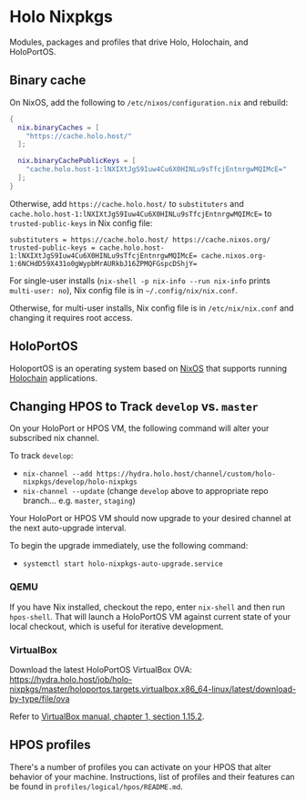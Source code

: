 # Holo Nixpkgs

Modules, packages and profiles that drive Holo, Holochain, and HoloPortOS.

## Binary cache

On NixOS, add the following to `/etc/nixos/configuration.nix` and rebuild:

```nix
{
  nix.binaryCaches = [
    "https://cache.holo.host/"
  ];

  nix.binaryCachePublicKeys = [
    "cache.holo.host-1:lNXIXtJgS9Iuw4Cu6X0HINLu9sTfcjEntnrgwMQIMcE="
  ];
}
```

Otherwise, add `https://cache.holo.host/` to `substituters` and
`cache.holo.host-1:lNXIXtJgS9Iuw4Cu6X0HINLu9sTfcjEntnrgwMQIMcE=` to
`trusted-public-keys` in Nix config file:

```
substituters = https://cache.holo.host/ https://cache.nixos.org/
trusted-public-keys = cache.holo.host-1:lNXIXtJgS9Iuw4Cu6X0HINLu9sTfcjEntnrgwMQIMcE= cache.nixos.org-1:6NCHdD59X431o0gWypbMrAURkbJ16ZPMQFGspcDShjY=
```

For single-user installs (`nix-shell -p nix-info --run nix-info` prints
`multi-user: no`), Nix config file is in `~/.config/nix/nix.conf`.

Otherwise, for multi-user installs, Nix config file is in `/etc/nix/nix.conf`
and changing it requires root access.

## HoloPortOS

HoloportOS is an operating system based on [NixOS][nixos] that supports running
[Holochain][holochain] applications.

[holochain]: https://holochain.org
[nixos]: https://nixos.org

## Changing HPOS to Track `develop` vs. `master`

On your HoloPort or HPOS VM, the following command will alter your subscribed
nix channel.

To track `develop`:
- `nix-channel --add https://hydra.holo.host/channel/custom/holo-nixpkgs/develop/holo-nixpkgs`
- `nix-channel --update`
(change `develop` above to appropriate repo branch... e.g. `master`,
`staging`)

Your HoloPort or HPOS VM should now upgrade to your desired channel at the next
auto-upgrade interval.

To begin the upgrade immediately, use the following command:
- `systemctl start holo-nixpkgs-auto-upgrade.service`

### QEMU

If you have Nix installed, checkout the repo, enter `nix-shell` and then run
`hpos-shell`. That will launch a HoloPortOS VM against current state of your
local checkout, which is useful for iterative development.

### VirtualBox

Download the latest HoloPortOS VirtualBox OVA:
https://hydra.holo.host/job/holo-nixpkgs/master/holoportos.targets.virtualbox.x86_64-linux/latest/download-by-type/file/ova

Refer to [VirtualBox manual, chapter 1, section 1.15.2](https://www.virtualbox.org/manual/ch01.html#ovf-import-appliance).

## HPOS profiles

There's a number of profiles you can activate on your HPOS that alter behavior of your machine. Instructions, list of profiles and their features can be found in `profiles/logical/hpos/README.md`.
